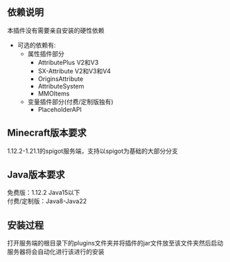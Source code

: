 ## 依赖说明

本插件没有需要亲自安装的硬性依赖

- 可选的依赖有:
    - 属性插件部分
        - AttributePlus V2和V3
        - SX-Attribute V2和V3和V4
        - OriginsAttribute
        - AttributeSystem
        - MMOItems
    - 变量插件部分(付费/定制版独有)
        - PlaceholderAPI

## Minecraft版本要求

1.12.2-1.21.1的spigot服务端，支持以spigot为基础的大部分分支

## Java版本要求

免费版：1.12.2 Java15以下\
付费/定制版：Java8-Java22

## 安装过程

打开服务端的根目录下的plugins文件夹并将插件的jar文件放至该文件夹然后启动服务器将会自动化进行该进行的安装